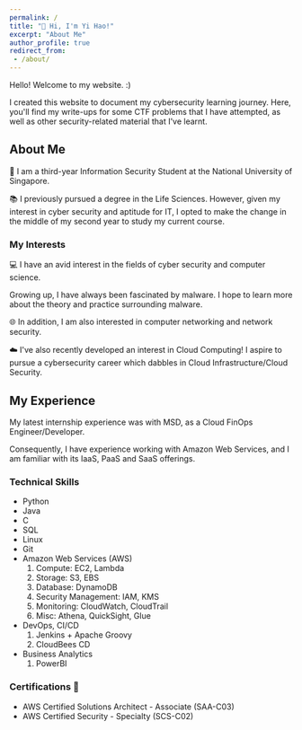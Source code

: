 ```yaml
---
permalink: /
title: "👋 Hi, I'm Yi Hao!"
excerpt: "About Me"
author_profile: true
redirect_from:
 - /about/
---
```



Hello! Welcome to my website. :)

I created this website to document my cybersecurity learning journey. Here, you'll find my write-ups for some CTF problems that I have attempted, as well as other security-related material that I've learnt.

## About Me
🏫 I am a third-year Information Security Student at the National University of Singapore.

📚 I previously pursued a degree in the Life Sciences. However, given my interest in cyber security and aptitude for IT, I opted to make the change in the middle of my second year to study my current course.

### My Interests
💻 I have an avid interest in the fields of cyber security and computer science.

Growing up, I have always been fascinated by malware. I hope to learn more about the theory and practice surrounding malware.

🌐 In addition, I am also interested in computer networking and network security.

☁️ I've also recently developed an interest in Cloud Computing! I aspire to pursue a cybersecurity career which dabbles in Cloud Infrastructure/Cloud Security.

## My Experience
My latest internship experience was with MSD, as a Cloud FinOps Engineer/Developer.

Consequently, I have experience working with Amazon Web Services, and I am familiar with its IaaS, PaaS and SaaS offerings.

### Technical Skills
- Python
- Java
- C
- SQL
- Linux
- Git
- Amazon Web Services (AWS)
    1. Compute: EC2, Lambda
    2. Storage: S3, EBS
    3. Database: DynamoDB
    4. Security Management: IAM, KMS
    5. Monitoring: CloudWatch, CloudTrail
    6. Misc: Athena, QuickSight, Glue
- DevOps, CI/CD
    1. Jenkins + Apache Groovy
    2. CloudBees CD
- Business Analytics
    1. PowerBI

### Certifications 📜
- AWS Certified Solutions Architect - Associate (SAA-C03)
- AWS Certified Security - Specialty (SCS-C02)

